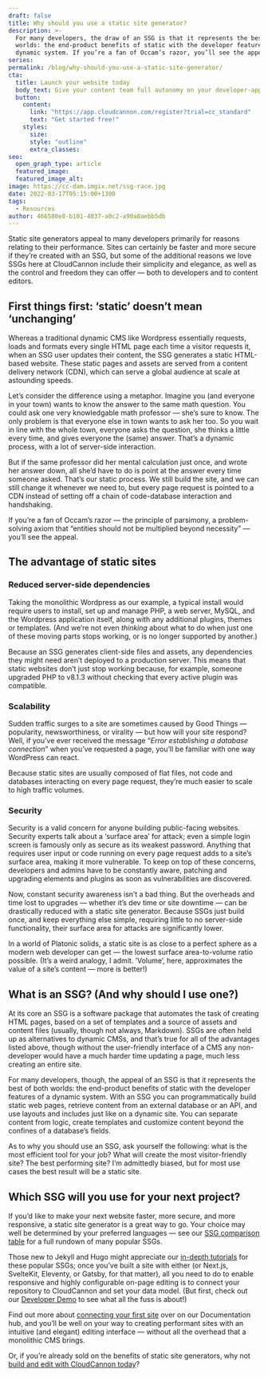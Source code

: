```yaml
---
draft: false
title: Why should you use a static site generator?
description: >-
  For many developers, the draw of an SSG is that it represents the best of both
  worlds: the end-product benefits of static with the developer features of a
  dynamic system. If you’re a fan of Occam’s razor, you’ll see the appeal.
series:
permalink: /blog/why-should-you-use-a-static-site-generator/
cta:
  title: Launch your website today
  body_text: Give your content team full autonomy on your developer-approved tech stack with CloudCannon.
  button:
    content: 
      link: "https://app.cloudcannon.com/register?trial=cc_standard"
      text: "Get started free!"
    styles:
      size:
      style: "outline"
      extra_classes:
seo:
  open_graph_type: article
  featured_image:
  featured_image_alt:
image: https://cc-dam.imgix.net/ssg-race.jpg
date: 2022-03-17T05:15:00+1300
tags:
  - Resources
author: 466580e8-b101-4837-a0c2-a90a8aebb5db
---
```

Static site generators appeal to many developers primarily for reasons relating to their performance. Sites can certainly be faster and more secure if they’re created with an SSG, but some of the additional reasons we love SSGs here at CloudCannon include their simplicity and elegance, as well as the control and freedom they can offer — both to developers and to content editors.

## **First things first: ‘static’ doesn’t mean ‘unchanging’**

Whereas a traditional dynamic CMS like Wordpress essentially requests, loads and formats every single HTML page each time a visitor requests it, when an SSG user updates their content, the SSG generates a static HTML-based website. These static pages and assets are served from a content delivery network (CDN), which can serve a global audience at scale at astounding speeds.

Let’s consider the difference using a metaphor. Imagine you (and everyone in your town) wants to know the answer to the same math question. You could ask one very knowledgable math professor — she’s sure to know. The only problem is that everyone else in town wants to ask her too. So you wait in line with the whole town, everyone asks the question, she thinks a little every time, and gives everyone the (same) answer. That’s a dynamic process, with a lot of server-side interaction.

But if the same professor did her mental calculation just once, and wrote her answer down, all she’d have to do is point at the answer every time someone asked. That’s our static process. We still build the site, and we can still change it whenever we need to, but every page request is pointed to a CDN instead of setting off a chain of code-database interaction and handshaking.

If you’re a fan of Occam’s razor — the principle of parsimony, a problem-solving axiom that “entities should not be multiplied beyond necessity” — you’ll see the appeal.

## The advantage of static sites

### Reduced server-side dependencies

Taking the monolithic Wordpress as our example, a typical install would require users to install, set up and manage PHP, a web server, MySQL, and the Wordpress application itself, along with any additional plugins, themes or templates. (And we’re not even *thinking* about what to do when just one of these moving parts stops working, or is no longer supported by another.)

Because an SSG generates client-side files and assets, any dependencies they might need aren’t deployed to a production server. This means that static websites don’t just stop working because, for example, someone upgraded PHP to v8.1.3 without checking that every active plugin was compatible.

### **Scalability**

Sudden traffic surges to a site are sometimes caused by Good Things — popularity, newsworthiness, or virality — but how will your site respond? Well, if you’ve ever received the message “*Error establishing a database connection*” when you’ve requested a page, you’ll be familiar with one way WordPress can react.

Because static sites are usually composed of flat files, not code and databases interacting on every page request, they’re much easier to scale to high traffic volumes.

### **Security**

Security is a valid concern for anyone building public-facing websites. Security experts talk about a ‘surface area’ for attack; even a simple login screen is famously only as secure as its weakest password. Anything that requires user input or code running on every page request adds to a site’s surface area, making it more vulnerable. To keep on top of these concerns, developers and admins have to be constantly aware, patching and upgrading elements and plugins as soon as vulnerabilities are discovered.

Now, constant security awareness isn’t a bad thing. But the overheads and time lost to upgrades — whether it’s dev time or site downtime — can be drastically reduced with a static site generator. Because SSGs just build once, and keep everything else simple, requiring little to no server-side functionality, their surface area for attacks are significantly lower.

In a world of Platonic solids, a static site is as close to a perfect sphere as a modern web developer can get — the lowest surface area-to-volume ratio possible. (It’s a weird analogy, I admit. ’Volume’, here, approximates the value of a site’s content — more is better\!)

## **What is an SSG? (And why should I use one?)**

At its core an SSG is a software package that automates the task of creating HTML pages, based on a set of templates and a source of assets and content files (usually, though not always, Markdown). SSGs are often held up as alternatives to dynamic CMSs, and that’s true for all of the advantages listed above, though without the user-friendly interface of a CMS any non-developer would have a much harder time updating a page, much less creating an entire site.

For many developers, though, the appeal of an SSG is that it represents the best of both worlds: the end-product benefits of static with the developer features of a dynamic system. With an SSG you can programmatically build static web pages, retrieve content from an external database or an API, and use layouts and includes just like on a dynamic site. You can separate content from logic, create templates and customize content beyond the confines of a database’s fields.

As to why you should use an SSG, ask yourself the following: what is the most efficient tool for your job? What will create the most visitor-friendly site? The best performing site? I’m admittedly biased, but for most use cases the best result will be a static site.

## **Which SSG will you use for your next project?**

If you’d like to make your next website faster, more secure, and more responsive, a static site generator is a great way to go. Your choice may well be determined by your preferred languages — see our [SSG comparison table](https://cloudcannon.com/community/jamstack-ecosystem/static-site-generators/) for a full rundown of many popular SSGs.

Those new to Jekyll and Hugo might appreciate our [in-depth tutorials](/tutorials/) for these popular SSGs; once you’ve built a site with either (or Next.js, SvelteKit, Eleventy, or Gatsby, for that matter), all you need to do to enable responsive and highly configurable on-page editing is to connect your repository to CloudCannon and set your data model. (But first, check out our [Developer Demo](https://cloudcannon.com/documentation/articles/learning-to-set-up-the-cms-with-the-developer-demo/) to see what all the fuss is about\!)

Find out more about [connecting your first site](https://cloudcannon.com/documentation/articles/connecting-your-first-site/?ssg=Other) over on our Documentation hub, and you’ll be well on your way to creating performant sites with an intuitive (and elegant) editing interface — without all the overhead that a monolithic CMS brings.

Or, if you’re already sold on the benefits of static site generators, why not [build and edit with CloudCannon today](https://app.cloudcannon.com/register?trial=cc_standard)?
